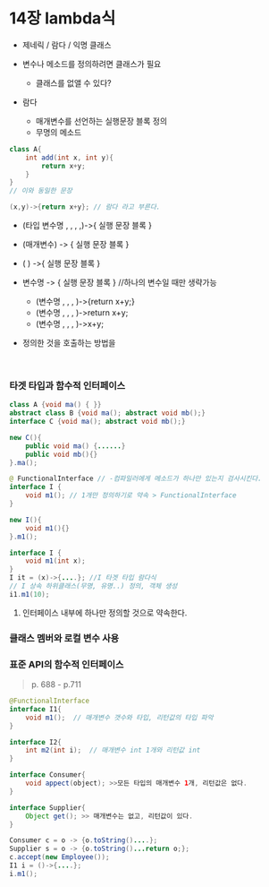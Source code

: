 # 14장 lambda식

* 제네릭 / 람다 / 익명 클래스



* 변수나 메소드를 정의하려면 클래스가 필요
  * 클래스를 없앨 수 있다?
* 람다
  * 매개변수를 선언하는 실행문장 블록 정의
  * 무명의 메소드

```java
class A{
    int add(int x, int y){
        return x+y;
    }
}
// 이와 동일한 문장

(x,y)->{return x+y}; // 람다 라고 부른다.
```

* (타입 변수명 , , , ,)->{ 실행 문장 블록 }

* (매개변수) -> { 실행 문장 블록 }
* ( ) ->{ 실행 문장 블록 }
* 변수명 -> { 실행 문장 블록 } //하나의 변수일 때만 생략가능
  * (변수명 , , , )->{return x+y;}
  * (변수명 , , , )->return x+y;
  * (변수명 , , , )->x+y;
* 정의한 것을 호출하는 방법을 

</br>

### 타겟 타입과 함수적 인터페이스

```java
class A {void ma() { }}
abstract class B {void ma(); abstract void mb();}
interface C {void ma(); abstract void mb();}

new C(){
    public void ma() {......}
    public void mb(){}
}.ma();

@ FunctionalInterface // -컴파일러에게 메소드가 하나만 있는지 검사시킨다.
interface I {
    void m1(); // 1개만 정의하기로 약속 > FunctionalInterface
}

new I(){
    void m1(){}
}.m1();

interface I {
    void m1(int x);
}
I it = (x)->{....}; //I 타겟 타입 람다식
// I 상속 하위클래스(무명, 유명..) 정의, 객체 생성
i1.m1(10);
```

1. 인터페이스 내부에 하나만 정의할 것으로 약속한다.



### 클래스 멤버와 로컬 변수 사용



### 표준 API의 함수적 인터페이스

> p. 688 - p.711

```java
@FunctionalInterface
interface I1{
    void m1();  // 매개변수 갯수와 타입, 리턴값의 타입 파악
}

interface I2{
    int m2(int i);  // 매개변수 int 1개와 리턴값 int
}

interface Consumer{
    void appect(object); >>모든 타입의 매개변수 1개, 리턴값은 없다.
}

interface Supplier{
    Object get(); >> 매개변수는 없고, 리턴값이 있다.
}

Consumer c = o -> {o.toString()....};
Supplier s = o -> {o.toString()...return o;};
c.accept(new Employee());
I1 i = ()->{....};
i.m1();
```

